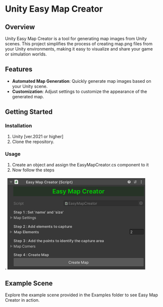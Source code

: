 # Unity Easy Map Creator

## Overview

Unity Easy Map Creator is a tool for generating map images from Unity scenes. This project simplifies the process of creating map.png files from your Unity environments, making it easy to visualize and share your game or simulation worlds.

## Features

- **Automated Map Generation**: Quickly generate map images based on your Unity scene.
- **Customization**: Adjust settings to customize the appearance of the generated map.

## Getting Started

### Installation

1. Unity [ver.2021 or higher] 
2. Clone the repository.

### Usage

1. Create an object and assign the EasyMapCreator.cs component to it
2. Now follow the steps
#### . ![Unity Easy Map Creator Steps](steps.png)

## Example Scene

Explore the example scene provided in the Examples folder to see Easy Map Creator in action.
